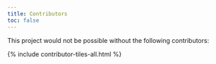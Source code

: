 ```yaml
---
title: Contributors
toc: false
---
```


This project would not be possible without the following contributors:

{% include contributor-tiles-all.html %}
